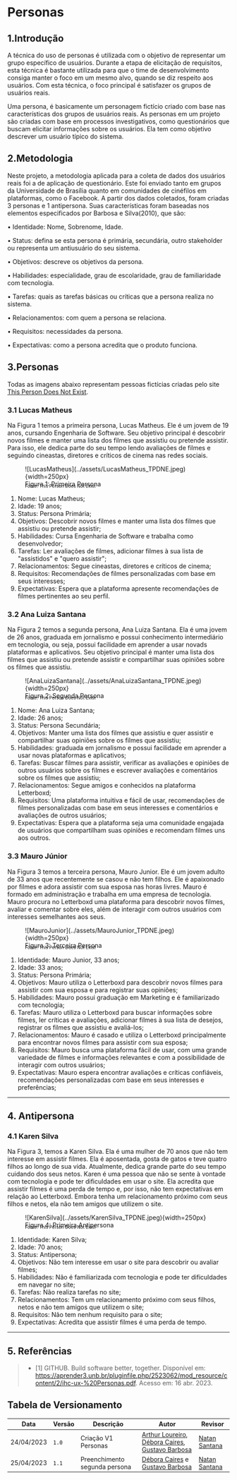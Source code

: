 # Personas

## 1.Introdução

A técnica do uso de personas é utilizada com o objetivo de representar um grupo específico de usuários. Durante a etapa de elicitação de requisitos, esta técnica é bastante utilizada para que o time de desenvolvimento consiga manter o foco em um mesmo alvo, quando se diz respeito aos usuários. Com esta técnica, o foco principal é satisfazer os grupos de usuários reais.

Uma persona, é basicamente um personagem fictício criado com base nas características dos grupos de usuários reais. As personas em um projeto são criadas com base em processos investigativos, como questionários que buscam elicitar informações sobre os usuários. Ela tem como objetivo descrever um usuário típico do sistema.

## 2.Metodologia

Neste projeto, a metodologia aplicada para a coleta de dados dos usuários reais foi a de aplicação de questionário. Este foi enviado tanto em grupos da Universidade de Brasília quanto em comunidades de cinéfilos em plataformas, como o Facebook.
A partir dos dados coletados, foram criadas 3 personas e 1 antipersona. Suas características foram baseadas nos elementos especificados por Barbosa e Silva(2010), que são:

• Identidade: Nome, Sobrenome, Idade.

• Status: defina se esta persona é primária, secundária, outro stakeholder ou representa um antiusuário do seu sistema.

• Objetivos: descreve os objetivos da persona.

• Habilidades: especialidade, grau de escolaridade, grau de familiaridade com tecnologia.

• Tarefas: quais as tarefas básicas ou críticas que a persona realiza no sistema.

• Relacionamentos: com quem a persona se relaciona.

• Requisitos: necessidades da persona.

• Expectativas: como a persona acredita que o produto funciona.

## 3.Personas

Todas as imagens abaixo representam pessoas fictícias criadas pelo site [This Person Does Not Exist](https://this-person-does-not-exist.com).

### 3.1 Lucas Matheus

Na Figura 1 temos a primeira persona, Lucas Matheus. Ele é um jovem de 19 anos, cursando Engenharia de Software. Seu objetivo principal é descobrir novos filmes e manter uma lista dos filmes que assistiu ou pretende assistir. Para isso, ele dedica parte do seu tempo lendo avaliações de filmes e seguindo cineastas, diretores e críticos de cinema nas redes sociais.

<figure markdown>
  ![LucasMatheus](../assets/LucasMatheus_TPDNE.jpeg){width=250px}
  <figcaption>Figura 1: Primeira Persona</figcaption>
  <p style="margin-top: -10px; font-size: 10px">Fonte: This Person Does Not Exist</p>
</figure>

1. Nome: Lucas Matheus;
2. Idade: 19 anos;
3. Status: Persona Primária;
4. Objetivos: Descobrir novos filmes e manter uma lista dos filmes que assistiu ou pretende assistir;
5. Habilidades: Cursa Engenharia de Software e trabalha como desenvolvedor;
6. Tarefas: Ler avaliações de filmes, adicionar filmes à sua lista de "assistidos" e "quero assistir";
7. Relacionamentos: Segue cineastas, diretores e críticos de cinema;
8. Requisitos: Recomendações de filmes personalizadas com base em seus interesses;
9. Expectativas: Espera que a plataforma apresente recomendações de filmes pertinentes ao seu perfil.

### 3.2 Ana Luiza Santana

Na Figura 2 temos a segunda persona, Ana Luiza Santana. Ela é uma jovem de 26 anos, graduada em jornalismo e possui conhecimento intermediário em tecnologia, ou seja, possui facilidade em aprender a usar novads plataformas e aplicativos. Seu objetivo principal é manter uma lista dos filmes que assistiu ou pretende assistir e compartilhar suas opiniões sobre os filmes que assistiu.

<figure markdown>
  ![AnaLuizaSantana](../assets/AnaLuizaSantana_TPDNE.jpeg){width=250px}
  <figcaption>Figura 2: Segunda Persona</figcaption>
  <p style="margin-top: -10px; font-size: 10px">Fonte: This Person Does Not Exist</p>
</figure>

1. Nome: Ana Luiza Santana;
2. Idade: 26 anos;
3. Status: Persona Secundária;
4. Objetivos: Manter uma lista dos filmes que assistiu e quer assistir e compartilhar suas opiniões sobre os filmes que assistiu;
5. Habilidades: graduada em jornalismo e possui facilidade em aprender a usar novas plataformas e aplicativos;
6. Tarefas: Buscar filmes para assistir, verificar as avaliações e opiniões de outros usuários sobre os filmes e escrever avaliações e comentários sobre os filmes que assistiu;
7. Relacionamentos: Segue amigos e conhecidos na plataforma Letterboxd;
8. Requisitos: Uma plataforma intuitiva e fácil de usar, recomendações de filmes personalizadas com base em seus interesses e comentários e avaliações de outros usuários;
9. Expectativas: Espera que a plataforma seja uma comunidade engajada de usuários que compartilham suas opiniões e recomendam filmes uns aos outros.

### 3.3 Mauro Júnior

Na Figura 3 temos a terceira persona, Mauro Junior. Ele é um jovem adulto de 33 anos que recentemente se casou e não tem filhos. Ele é apaixonado por filmes e adora assistir com sua esposa nas horas livres. Mauro é formado em administração e trabalha em uma empresa de tecnologia. Mauro procura no Letterboxd uma plataforma para descobrir novos filmes, avaliar e comentar sobre eles, além de interagir com outros usuários com interesses semelhantes aos seus.

<figure markdown>
  ![MauroJunior](../assets/MauroJunior_TPDNE.jpeg){width=250px}
  <figcaption>Figura 3: Terceira Persona</figcaption>
  <p style="margin-top: -10px; font-size: 10px">Fonte: This Person Does Not Exist</p>
</figure>

1. Identidade: Mauro Junior, 33 anos;
2. Idade: 33 anos;
3. Status: Persona Primária;
4. Objetivos: Mauro utiliza o Letterboxd para descobrir novos filmes para assistir com sua esposa e para registrar suas opiniões;
5. Habilidades: Mauro possui graduação em Marketing e é familiarizado com tecnologia;
6. Tarefas: Mauro utiliza o Letterboxd para buscar informações sobre filmes, ler críticas e avaliações, adicionar filmes à sua lista de desejos, registrar os filmes que assistiu e avaliá-los;
7. Relacionamentos: Mauro é casado e utiliza o Letterboxd principalmente para encontrar novos filmes para assistir com sua esposa;
8. Requisitos: Mauro busca uma plataforma fácil de usar, com uma grande variedade de filmes e informações relevantes e com a possibilidade de interagir com outros usuários;
9. Expectativas: Mauro espera encontrar avaliações e críticas confiáveis, recomendações personalizadas com base em seus interesses e preferências;

---

## 4. Antipersona

### 4.1 Karen Silva

Na Figura 3, temos a Karen Silva. Ela é uma mulher de 70 anos que não tem interesse em assistir filmes. Ela é aposentada, gosta de gatos e teve quatro filhos ao longo de sua vida. Atualmente, dedica grande parte do seu tempo cuidando dos seus netos. Karen é uma pessoa que não se sente à vontade com tecnologia e pode ter dificuldades em usar o site. Ela acredita que assistir filmes é uma perda de tempo e, por isso, não tem expectativas em relação ao Letterboxd. Embora tenha um relacionamento próximo com seus filhos e netos, ela não tem amigos que utilizem o site.

<figure markdown>
  ![KarenSilva](../assets/KarenSilva_TPDNE.jpeg){width=250px}
  <figcaption>Figura 4: Primeira Antipersona</figcaption>
  <p style="margin-top: -10px; font-size: 10px">Fonte: This Person Does Not Exist</p>
</figure>

1. Identidade: Karen Silva;
2. Idade: 70 anos;
3. Status: Antipersona;
4. Objetivos: Não tem interesse em usar o site para descobrir ou avaliar filmes;
5. Habilidades: Não é familiarizada com tecnologia e pode ter dificuldades em navegar no site;
6. Tarefas: Não realiza tarefas no site;
7. Relacionamentos: Tem um relacionamento próximo com seus filhos, netos e não tem amigos que utilizem o site;
8. Requisitos: Não tem nenhum requisito para o site;
9. Expectativas: Acredita que assistir filmes é uma perda de tempo.

---

## 5. Referências

> - <a id="ancora1"></a>[1] GITHUB. Build software better, together. Disponível em: <https://aprender3.unb.br/pluginfile.php/2523062/mod_resource/content/2/ihc-ux-%20Personas.pdf>. Acesso em: 16 abr. 2023.

## Tabela de Versionamento

| Data       | Versão | Descrição                     | Autor                                                                                                                                          | Revisor                                        |
| ---------- | ------ | ----------------------------- | ---------------------------------------------------------------------------------------------------------------------------------------------- | ---------------------------------------------- |
| 24/04/2023 | `1.0`  | Criação V1 Personas           | [Arthur Loureiro](https://github.com/ArtAssLou), [Débora Caires](https://github.com/deboracaires), [Gustavo Barbosa](https://github.com/brbsg) | [Natan Santana](https://github.com/Neitan2001) |
| 25/04/2023 | `1.1`  | Preenchimento segunda persona | [Débora Caires](https://github.com/deboracaires) e [Gustavo Barbosa](https://github.com/brbsg)                                                 | [Natan Santana](https://github.com/Neitan2001) |
